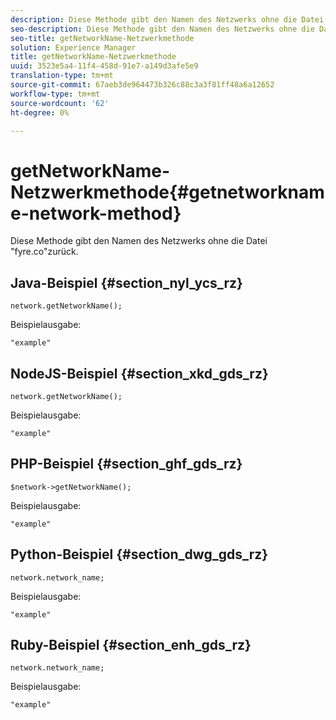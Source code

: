 ```yaml
---
description: Diese Methode gibt den Namen des Netzwerks ohne die Datei "fyre.co"zurück.
seo-description: Diese Methode gibt den Namen des Netzwerks ohne die Datei "fyre.co"zurück.
seo-title: getNetworkName-Netzwerkmethode
solution: Experience Manager
title: getNetworkName-Netzwerkmethode
uuid: 3523e5a4-11f4-458d-91e7-a149d3afe5e9
translation-type: tm+mt
source-git-commit: 67aeb3de964473b326c88c3a3f81ff48a6a12652
workflow-type: tm+mt
source-wordcount: '62'
ht-degree: 0%

---
```



# getNetworkName-Netzwerkmethode{#getnetworkname-network-method}

Diese Methode gibt den Namen des Netzwerks ohne die Datei &quot;fyre.co&quot;zurück.

## Java-Beispiel {#section_nyl_ycs_rz}

```
network.getNetworkName();
```

Beispielausgabe:

```
"example" 
```

## NodeJS-Beispiel {#section_xkd_gds_rz}

```
network.getNetworkName();
```

Beispielausgabe:

```
"example" 
```

## PHP-Beispiel {#section_ghf_gds_rz}

```
$network->getNetworkName(); 
```

Beispielausgabe:

```
"example" 
```

## Python-Beispiel {#section_dwg_gds_rz}

```
network.network_name; 
```

Beispielausgabe:

```
"example" 
```

## Ruby-Beispiel {#section_enh_gds_rz}

```
network.network_name; 
```

Beispielausgabe:

```
"example" 
```

